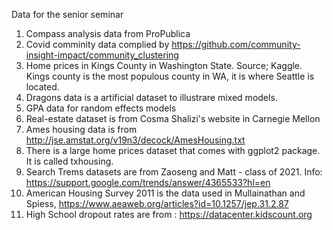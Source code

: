 Data for the senior seminar

1. Compass analysis data from ProPublica
2. Covid comminity data complied by https://github.com/community-insight-impact/community_clustering
3. Home prices in Kings County in Washington State.  Source; Kaggle.  Kings county is the most populous county in WA, it is where Seattle is located.
4. Dragons data is a artificial dataset to illustrare mixed models.
5. GPA data for random effects models
6. Real-estate dataset is from Cosma Shalizi's website in Carnegie Mellon
7. Ames housing data is from http://jse.amstat.org/v19n3/decock/AmesHousing.txt
8. There is a large home prices dataset that comes with ggplot2 package.  It is called txhousing.
9. Search Trems datasets are from Zaoseng and Matt - class of 2021.  Info: https://support.google.com/trends/answer/4365533?hl=en
10. American Housing Survey 2011 is the data used in Mullainathan and Spiess, https://www.aeaweb.org/articles?id=10.1257/jep.31.2.87
11. High School dropout rates are from : https://datacenter.kidscount.org



